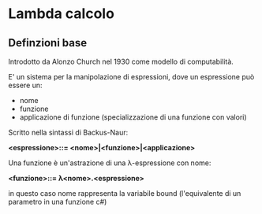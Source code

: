 # Lambda calcolo 

## Definzioni base
Introdotto da Alonzo Church nel 1930 come modello di computabilità.

E' un sistema per la manipolazione di espressioni, dove un espressione può essere un:
  - nome
  - funzione
  - applicazione di funzione (specializzazione di una funzione con valori)

Scritto nella sintassi di Backus-Naur:

  **\<espressione>::= \<nome>|\<funzione>|\<applicazione>**
  
Una funzione è un'astrazione di una λ-espressione con nome:

  **\<funzione>::= λ\<nome>.\<espressione>**
  
in questo caso nome rappresenta la variabile bound (l'equivalente di un parametro in una funzione c#)
